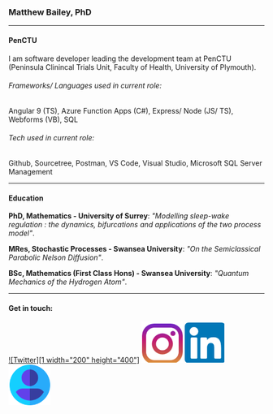 ### Matthew Bailey, PhD

---

#### PenCTU

I am software developer leading the development team at PenCTU (Peninsula Clinincal Trials Unit, Faculty of Health, University of Plymouth).

###### Frameworks/ Languages used in current role:

Angular 9 (TS), Azure Function Apps (C#), Express/ Node (JS/ TS), Webforms (VB), SQL

###### Tech used in current role:

Github, Sourcetree, Postman, VS Code, Visual Studio, Microsoft SQL Server Management

---

#### Education

**PhD, Mathematics - University of Surrey**: _"Modelling sleep-wake regulation : the dynamics, bifurcations and applications of the two process model"_.

**MRes, Stochastic Processes - Swansea University**: _"On the Semiclassical Parabolic Nelson Diffusion"_.

**BSc, Mathematics (First Class Hons) - Swansea University**: _"Quantum Mechanics of the Hydrogen Atom"_.

---

#### Get in touch:

[![Twitter][1 width="200" height="400"]][2] [![Instagram][3]][4] [![LinkedIn][5]][6] [![Work][7]][8]

[1]: https://github.com/matthewpeterbailey/matthewpeterbailey/blob/master/Images/Twitter.PNG 
[2]: https://twitter.com/mattbaileydev "Go to twitter"
[3]: https://github.com/matthewpeterbailey/matthewpeterbailey/blob/master/Images/Instagram.PNG
[4]: https://www.instagram.com/chemicalspaceman/?hl=en "Go to Instagram"
[5]: https://github.com/matthewpeterbailey/matthewpeterbailey/blob/master/Images/LinkedIn.PNG
[6]: https://www.linkedin.com/in/matthewpeterbailey/ "Go to LinkedIn"
[7]: https://github.com/matthewpeterbailey/matthewpeterbailey/blob/master/Images/Work.PNG
[8]: https://www.plymouth.ac.uk/staff/matthew-bailey "Go to PenCTU"

